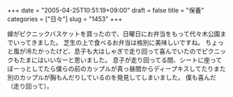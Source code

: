 +++
date = "2005-04-25T10:51:19+09:00"
draft = false
title = "保養"
categories = ["日々"]
slug = "1453"
+++

嫁がピクニックバスケットを買ったので、日曜日にお弁当をもって代々木公園までいってきました。
芝生の上で食べるお弁当は格別に美味しいですね。
ちょっと風が冷たかったけど、息子も大はしゃぎで走り回って喜んでいたのでピクニックもたまにはいいなーと思いました。
息子が走り回ってる間、シートに座ってぼーっとしてたら僕らの前のカップルが真っ昼間からディープキスしてたりまた別のカップルが胸もんだりしているのを発見してしまいました。
僕も喜んだ（走り回って）。
